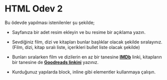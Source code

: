 # HTML Odev 2

Bu ödevde yapılması istenilenler şu şekilde;

- Sayfanıza bir adet resim ekleyin ve bu resime bir açıklama yazın.

- Sevdiğiniz film, dizi ve kitapları bunlar başlıklar olacak şekilde sıralayınız. (Film, dizi, kitap sıralı liste, içerikleri bullet liste olacak şekilde)

- Bunları sıralarken film ve dizilerin en az bir tanesine [**IMDb**](https://www.imdb.com/) linki, kitapların bir tanesine de  [**Goodreads linkini**](https://www.goodreads.com/) yazınız.

- Kurduğunuz yapılarda block, inline gibi elementler kullanmaya çalışın.

